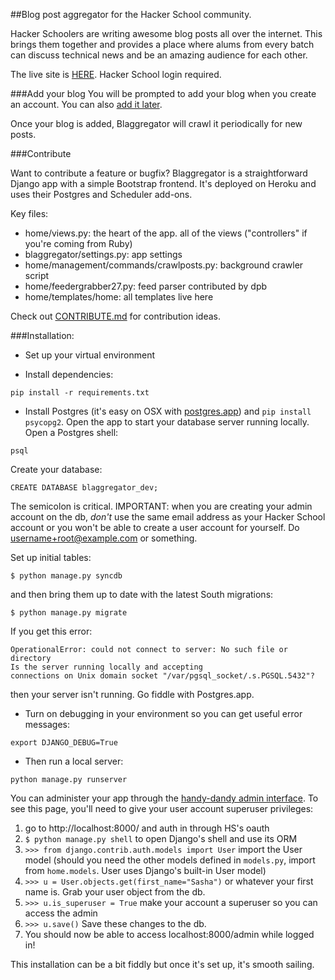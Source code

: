 ##Blog post aggregator for the Hacker School community.

Hacker Schoolers are writing awesome blog posts all over the internet. This brings them together and provides a place where alums from every batch can discuss technical news and be an amazing audience for each other. 

The live site is [HERE](http://blaggregator.us). Hacker School login required.

###Add your blog
You will be prompted to add your blog when you create an account. You can also [add it later](http://blaggregator.us/add_blog).

Once your blog is added, Blaggregator will crawl it periodically for new posts.

###Contribute

Want to contribute a feature or bugfix? Blaggregator is a straightforward Django app with a simple Bootstrap frontend. It's deployed on Heroku and uses their Postgres and Scheduler add-ons. 

Key files: 
- home/views.py: the heart of the app. all of the views ("controllers" if you're coming from Ruby)
- blaggregator/settings.py: app settings
- home/management/commands/crawlposts.py: background crawler script
- home/feedergrabber27.py: feed parser contributed by dpb
- home/templates/home: all templates live here

Check out [CONTRIBUTE.md](CONTRIBUTE.md) for contribution ideas.

###Installation:

- Set up your virtual environment

- Install dependencies:

`pip install -r requirements.txt`

- Install Postgres (it's easy on OSX with [postgres.app](http://postgresapp.com/)) and `pip install psycopg2`. Open the app to start your database server running locally. Open a Postgres shell:

`psql`

Create your database: 

`CREATE DATABASE blaggregator_dev;`

The semicolon is critical. IMPORTANT: when you are creating your admin account on the db, *don't* use the same email address as your Hacker School account or you won't be able to create a user account for yourself. Do username+root@example.com or something.

Set up initial tables: 

`$ python manage.py syncdb`

and then bring them up to date with the latest South migrations:

`$ python manage.py migrate`

If you get this error:

```
OperationalError: could not connect to server: No such file or directory
Is the server running locally and accepting
connections on Unix domain socket "/var/pgsql_socket/.s.PGSQL.5432"?
```
then your server isn't running. Go fiddle with Postgres.app. 

- Turn on debugging in your environment so you can get useful error messages:

`export DJANGO_DEBUG=True`

- Then run a local server:

`python manage.py runserver`

You can administer your app through the [handy-dandy admin interface](http://localhost:8000/admin). To see this page, you'll need to give your user account superuser privileges: 

1. go to http://localhost:8000/ and auth in through HS's oauth
2. `$ python manage.py shell` to open Django's shell and use its ORM
3. `>>> from django.contrib.auth.models import User` import the User model (should you need the other models defined in `models.py`, import from `home.models`. User uses Django's built-in User model)
4. 	`>>> u = User.objects.get(first_name="Sasha")` or whatever your first name is. Grab your user object from the db.
5. 	`>>> u.is_superuser = True` make your account a superuser so you can access the admin
6. 	`>>> u.save()` Save these changes to the db.
7. 	You should now be able to access localhost:8000/admin while logged in!

This installation can be a bit fiddly but once it's set up, it's smooth sailing. 
